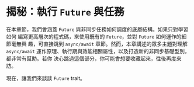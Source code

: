 # 揭秘：執行 ``Future`` 與任務

在本章節，我們會涵蓋 `Future` 與非同步任務如何調度的底層結構。如果只對學習如何
編寫更高層次的程式碼，來使用既有的 `Future`，並對 `Future` 如何運作的細節毫無興
趣，可直接跳到 `async/await` 章節。然而，本章講述的眾多主題對理解 `async/await`
運作原理、執行期與效能相關屬性，以及打造新的非同步基礎型別，都非常有幫助。若你
決心跳過這個部分，你可能會想要收藏起來，往後再度來訪。

現在，讓我們來談談 `Future` trait。

